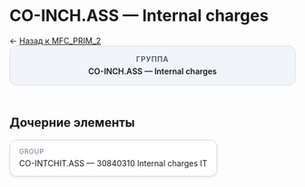# CO-INCH.ASS — Internal charges
<p class="cc-breadcrumb">← <a href='../../level_01/MFC_PRIM_2/'>Назад к MFC_PRIM_2</a></p>
<style>
.cc-container { display: flex; flex-direction: column; gap: 1.5rem; }
.cc-breadcrumb { margin: 0; }
.cc-parent { padding: 1rem 1.25rem; border-radius: 12px; background: #f1f5f9; border: 1px solid #d8dee9; text-align: center; font-weight: 600; }
.cc-parent .cc-tag { font-size: 0.8rem; text-transform: uppercase; color: #475569; letter-spacing: 0.06em; }
.cc-children { display: flex; flex-wrap: wrap; gap: 1rem; }
.cc-tile { display: block; min-width: 180px; padding: 0.85rem 1rem; border-radius: 12px; border: 1px solid #d1d5db; background: #ffffff; box-shadow: 0 2px 4px rgba(15, 23, 42, 0.08); transition: transform 0.1s ease, box-shadow 0.1s ease; color: inherit; text-decoration: none; }
.cc-tile:hover { transform: translateY(-2px); box-shadow: 0 6px 12px rgba(15, 23, 42, 0.15); }
.cc-tile-leaf { background: #f8fafc; }
.cc-tag { font-size: 0.7rem; color: #64748b; text-transform: uppercase; letter-spacing: 0.08em; margin-bottom: 0.3rem; }
</style>
<div class='cc-container'>
  <div class='cc-parent'>
    <div class='cc-tag'>Группа</div>
    <div>CO-INCH.ASS — Internal charges</div>
  </div>
  <div>
    <h2>Дочерние элементы</h2>
<div class='cc-children'><a class='cc-tile' href='../../level_03/CO-INTCHIT.ASS/'><div class='cc-tag'>GROUP</div><div>CO-INTCHIT.ASS — 30840310 Internal charges IT</div></a></div>
  </div>
</div>
